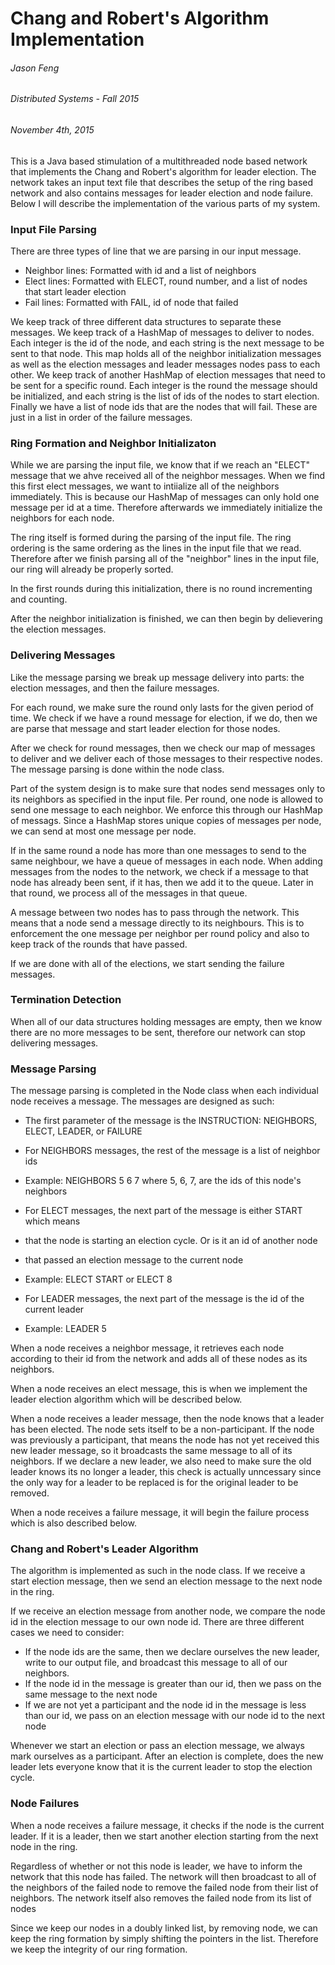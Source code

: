 # Chang and Robert's Algorithm Implementation
###### Jason Feng
###### Distributed Systems - Fall 2015
###### November 4th, 2015

This is a Java based stimulation of a multithreaded node based network that implements the Chang and Robert's algorithm for leader election. The network takes an input text file that describes the setup of the ring based network and also contains messages for leader election and node failure. Below I will describe the implementation of the various parts of my system.

### Input File Parsing

There are three types of line that we are parsing in our input message. 	
* Neighbor lines: Formatted with id and a list of neighbors
* Elect lines: Formatted with ELECT, round number, and a list of nodes that start leader election
* Fail lines: Formatted with FAIL, id of node that failed

We keep track of three different data structures to separate these messages. We keep track of a HashMap of messages to deliver to nodes. Each integer is the id of the node, and each string is the next message to be sent to that node. This map holds all of the neighbor initialization messages as well as the election messages and leader messages nodes pass to each other. We keep track of another HashMap of election messages that need to be sent for a specific round. Each integer is the round the message should be initialized, and each string is the list of ids of the nodes to start election. Finally we have a list of node ids that are the nodes that will fail. These are just in a list in order of the failure messages. 

### Ring Formation and Neighbor Initializaton

While we are parsing the input file, we know that if we reach an "ELECT" message that we ahve received all of the neighbor messages. When we find this first elect messages, we want to intiialize all of the neighbors immediately. This is because our HashMap of messages can only hold one message per id at a time. Therefore afterwards we immediately initialize the neighbors for each node.

The ring itself is formed during the parsing of the input file. The ring ordering is the same ordering as the lines in the input file that we read. Therefore after we finish parsing all of the "neighbor" lines in the input file, our ring will already be properly sorted. 

In the first rounds during this initialization, there is no round incrementing and counting.

After the neighbor initialization is finished, we can then begin by delievering the election messages. 

### Delivering Messages

Like the message parsing we break up message delivery into parts: the election messages, and then the failure messages. 

For each round, we make sure the round only lasts for the given period of time. We check if we have a round message for election, if we do, then we are parse that message and start leader election for those nodes. 

After we check for round messages, then we check our map of messages to deliver and we deliver each of those messages to their respective nodes. The message parsing is done within the node class.

Part of the system design is to make sure that nodes send messages only to its neighbors as specified in the input file. Per round, one node is allowed to send one message to each neighbor. We enforce this through our HashMap of messags. Since a HashMap stores unique copies of messages per node, we can send at most one message per node. 

If in the same round a node has more than one messages to send to the same neighbour, we have a queue of messages in each node. When adding messages from the nodes to the network, we check if a message to that node has already been sent, if it has, then we add it to the queue. Later in that round, we process all of the messages in that queue. 

A message between two nodes has to pass through the network. This means that a node send a message directly to its neighbours. This is to enforcement the one message per neighbor per round policy and also to keep track of the rounds that have passed. 

If we are done with all of the elections, we start sending the failure messages. 

### Termination Detection

When all of our data structures holding messages are empty, then we know there are no more messages to be sent, therefore our network can stop delivering messages. 

### Message Parsing

The message parsing is completed in the Node class when each individual node receives a message. The messages are designed as such:

* The first parameter of the message is the INSTRUCTION: NEIGHBORS, ELECT, LEADER, or FAILURE
 * For NEIGHBORS messages, the rest of the message is a list of neighbor ids
 * Example: NEIGHBORS 5 6 7 where 5, 6, 7, are the ids of this node's neighbors
 

 * For ELECT messages, the next part of the message is either START which means 
 * that the node is starting an election cycle. Or is it an id of another node
 * that passed an election message to the current node
 * Example: ELECT START or ELECT 8
 

 * For LEADER messages, the next part of the message is the id of the current leader
 * Example: LEADER 5
 
When a node receives a neighbor message, it retrieves each node according to their id from the network and adds all of these nodes as its neighbors.

When a node receives an elect message, this is when we implement the leader election algorithm which will be described below.

When a node receives a leader message, then the node knows that a leader has been elected. The node sets itself to be a non-participant. If the node was previously a participant, that means the node has not yet received this new leader message, so it broadcasts the same message to all of its neighbors. If we declare a new leader, we also need to make sure the old leader knows its no longer a leader, this check is actually unncessary since the only way for a leader to be replaced is for the original leader to be removed.

When a node receives a failure message, it will begin the failure process which is also described below. 

### Chang and Robert's Leader Algorithm

The algorithm is implemented as such in the node class. If we receive a start election message, then we send an election message to the next node in the ring. 

If we receive an election message from another node, we compare the node id in the election message to our own node id. There are three different cases we need to consider:

* If the node ids are the same, then we declare ourselves the new leader, write to our output file, and broadcast this message to all of our neighbors.
* If the node id in the message is greater than our id, then we pass on the same message to the next node
* If we are not yet a participant and the node id in the message is less than our id, we pass on an election message with our node id to the next node

Whenever we start an election or pass an election message, we always mark ourselves as a participant. After an election is complete, does the new leader lets everyone know that it is the current leader to stop the election cycle. 

### Node Failures

When a node receives a failure message, it checks if the node is the current leader. If it is a leader, then we start another election starting from the next node in the ring. 

Regardless of whether or not this node is leader, we have to inform the network that this node has failed. The network will then broadcast to all of the neighbors of the failed node to remove the failed node from their list of neighbors. The network itself also removes the failed node from its list of nodes

Since we keep our nodes in a doubly linked list, by removing node, we can keep the ring formation by simply shifting the pointers in the list. Therefore we keep the integrity of our ring formation. 


